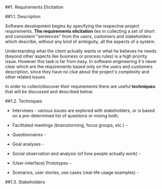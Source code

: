 ##1. Requirements Elicitation

<!-- serve só para contextualizar -->

##1.1. Description

Software development begins by specifying the respective project requirements. **The requirements elicitation** lies in collecting a set of short and consistent "sentences" from the users, customers and stakeholders which describe, without any kind of ambiguity, all the aspects of a system.

Understanding what the client actually wants or what he believes he needs (beyond other aspects like business or process rules) is a high priority issue. However this task is far from easy. In software engineering it's never clear which are the requirements based only on the users and customers description, since they have no clue about the project's complexity and other related issues.

In order to collect/discover their requirements there are useful **techniques** that will be discussed and described below.

##1.2. Techniques

* Interviews - various issues are explored with stakeholders, or is based on a pre-determined list of questions or mixing both;

* Facilitated meetings (brainstorming, focus groups, etc.) - 

* Questionnaires - 

* Goal analyses - 

* Social observation and analysis (of how people actually work) - 

* (User-interface) Prototypes - 

* Scenarios, user stories, use cases (real-life usage examples) - 

<!-- quais as técnicas que existem -->

##1.3. Stakeholders

<!-- explicar o que é -->
